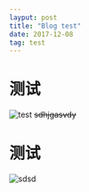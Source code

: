 ```yaml
---
layput: post
title: "Blog test"
date: 2017-12-08
tag: test
---
```

# 测试
![test](url_to_image "test")
~~sdhjgasvdy~~

# 测试
![sdsd](/images/posts/markdown/image1.png "sdsd")
